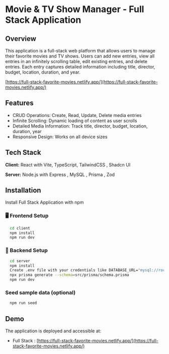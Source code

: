 
# Movie & TV Show Manager - Full Stack Application

## Overview

This application is a full-stack web platform that allows users to manage their favorite movies and TV shows. Users can add new entries, view all entries in an infinitely scrolling table, edit existing entries, and delete entries. Each entry captures detailed information including title, director, budget, location, duration, and year.

[https://full-stack-favorite-movies.netlify.app/](https://full-stack-favorite-movies.netlify.app/)


## Features

- CRUD Operations: Create, Read, Update, Delete media entries
- Infinite Scrolling: Dynamic loading of content as user scrolls
- Detailed Media Information: Track title, director, budget, location, duration, year
- Responsive Design: Works on all device sizes


## Tech Stack

**Client:** React with Vite, TypeScript, TailwindCSS , Shadcn UI

**Server:** Node.js with Express , MySQL , Prisma , Zod


## Installation

Install Full Stack Application with npm

### 🖥️ Frontend Setup

```bash
  cd client
  npm install
  npm run dev
```

### 🔧 Backend Setup

```bash
  cd server
  npm install
  Create .env file with your credentials like DATABASE_URL="mysql://root:@localhost:3306/movies_db"
  npx prisma generate --schema=src/prisma/schema.prisma
  npm run dev
```

### Seed sample data (optional)

```bash
  npm run seed
```
## Demo

The application is deployed and accessible at:

- Full Stack : [https://full-stack-favorite-movies.netlify.app/](https://full-stack-favorite-movies.netlify.app/)


